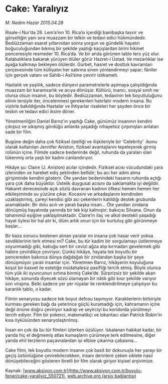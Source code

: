 # Cake: Yaralıyız

*M. Nedim Hazar 2015.04.28*

<div class="pNewsDetailMainContent" itemprop="articleBody">
 <p>
  Risale-i Nur’da 26. Lem’a’nın 10. Rica’sı içerdiği bambaşka tasvir ve görselliğin yanı sıra muazzam bir telkin ve tedavi edici hükmündedir. Bediüzzaman esaret yıllarından sonra yorgun ve gündelik hayatın boğuculuğundan bıkmış bir şekilde yaptığı kaçışlardan birini hikmet penceresiyle resmeder 10. Rica’da. Ve bir anda görünen tablo ters yüz olur. Kalabalıklara bakarak yürüyen ölüler görür Hazret-i Üstad. Ve mezarlıklar ise ayağa kalkmayı bekleyen ölülerdir. Gurbet, hasret ve dostluk kavramları çerçevesinde tüm külliyatın her satırına sinen yönlendirmeyi yapar; fâniler için gerçek vatanı ve Sahib-i Asli’sine çevirir istikameti.
 </p>
 <p>
  Hastalık ve yaşlılık, sadece dünyevi parametrelerle aşılmaya çalışıldığında muazzam bir karamsarlık ve acıya dönüşür. Kültürü, inancı, sosyal sınıfı ne olursa olsun insanın, bu böyledir. Bediüzzaman, tedavinin tek boyutluluğunu elinin tersiyle iter, öncelenmesi gerekenleri hatırlatır modern insana. Bu vizörle bakıldığında Hastalar ve İhtiyarlar risaleleri her şeyden önce bir teskin ve tedavi edici iksire döner.
 </p>
 <p>
  Yönetmenliğini Daniel Barnz’ın yaptığı Cake, günümüz insanının kendini çıkışsız ve sıkışmış gördüğü anlarda yaşadığı nihayetsiz çırpınışları anlatan sade bir film.
 </p>
 <p>
  Bugüne değin daha çok fiziksel özelliği ve ilişkileriyle bir ‘Celebrity’  ikonu olarak kullanılan Jennifer Aniston, fiziksel avantajlarını tepeleyerek girmiş rolünün içine. Filmde sadece bedeninde değil, ruhunda da yaraları olan tükenmiş orta yaşlı bir kadını canlandırıyor.
 </p>
 <p>
  Hikâye şu: Claire (J. Aniston) acılar içindedir. Fiziksel acısı vücudundaki yara izlerinden ve hareket ediş şeklinden bellidir; bu acı her adım atma girişiminde kendini gösterir. Öte yandan bedenindeki hasarın ruhunda açtığı yara çok daha büyüktür. Üstelik duygusal acısını da saklamakta iyi değildir. Hakaret derecesinde açık sözlü davranan kadının öfkesi hemen hemen her etkileşiminde su yüzüne çıkar. Kocasını ve arkadaşlarını kendinden uzaklaştırmış, çareyi kendisi gibi acı çekenlerin katıldığı destek grubunda aramaktadır. Bir dolu acılı ve yaralı başka insan… Öte yandan zindana dönüşmüş hayatında yanında bir tek kişi kalmıştır; bakıcısı Silvana. Onun da tahammül eşiğine yaklaşılmaktadır. Claire’in ilaç ve alkol destekli yaşadığı hayat öylesi bir hal alır ki, ölüm artık onun için bir kurtuluş gibi görünmeye başlar...
 </p>
 <p>
  Bir kaza sonucu bedenen alınan yaralar mı insana çok hasar verir yoksa sevdiklerinin terk etmesi mi? Cake, bu tür kadim bir sorgulamayı üstlenmeye soyunmadığı gibi, kabuğu sert bir cevizi ağza alıp kırmadan gevelemek gibi habire çevirdikçe çeviriyor. Çünkü hikâye, hayata tek boyutlu bir pencereden bakınca dünya dağdağalı bir zindandan başka bir şeye dönüşmüyor yaralı insanlar için. Yönetmen Barnz, hikâyenin koyuluğuna koşut bir kasvet ile estetiğe müdahalesiz pasifliği tercih etmiş. Böyle olunca tüm yük iki oyuncunun sırtına binmiş Cake’de. Sürprizsiz bir şekilde akan hikâye, sonunda diyecek sözü olamayan bir nâtık gibi kısır şekilde varıyor son virajına. Belki sadece yer yer rüyalar ile renklendirilmeye çalışılıyor bu karanlık tablo, o kadar.
 </p>
 <p>
  Filmin senaryosu sadece tek boyut defosu taşımıyor. Karakterlerin birbiriyle kurması gereken bağı da yeterince güçlü kuramadığı için, kahramanın içine değil önüne doğru çeviriyor kadrajı ve seyirciyi bu koridorda yürütmeyi tercih ediyor. Film bir pokerci, matematikçi ve lokantacı olan Patrick Robin’in kısa öyküsünden senaryolaştırılmış.
 </p>
 <p>
  İnsan en çok da bu tür filmleri izlerken üzülüyor. Iskalanan hakikat kadar, bir yanda hiç el değmemiş atlas kumaşların çürümeye terk edilmesine, diğer yanda ehil terzilerin paçavralardan iyi elbise çıkarma çabasına...
 </p>
 <p>
  Cake filmi, tek boyutlu modern insanın çok basit bir dokunuşla her yarayı bir geçiş üstünlüğüne çevirebilecekken, insanı derinlere çeken sıklete nasıl dönüşebileceğini gösteren ibretli bir film olarak giriyor kişisel arşivimize.
 </p>
</div>


Kaynak: [www.aksiyon.com.tr](http://www.aksiyon.com.tr/buyulu-fener/cake-yaraliyiz_550721), [web.archive.org (arşiv bağlantısı)](http://web.archive.org/web/20150715024217/http://www.aksiyon.com.tr/buyulu-fener/cake-yaraliyiz_550721)
